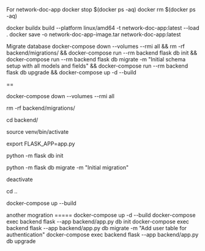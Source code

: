 
For network-doc-app
docker stop $(docker ps -aq)
docker rm $(docker ps -aq)

docker buildx build --platform linux/amd64 -t network-doc-app:latest --load .
docker save -o network-doc-app-image.tar network-doc-app:latest


Migrate database
docker-compose down --volumes --rmi all &&
rm -rf backend/migrations/ &&
docker-compose run --rm backend flask db init &&
docker-compose run --rm backend flask db migrate -m "Initial schema setup with all models and fields" &&
docker-compose run --rm backend flask db upgrade &&
docker-compose up -d --build


==

docker-compose down --volumes --rmi all

rm -rf backend/migrations/


cd backend/

source venv/bin/activate


export FLASK_APP=app.py

python -m flask db init

python -m flask db migrate -m "Initial migration"

deactivate

cd ..

docker-compose up --build

another mogration =====
docker-compose up -d --build
docker-compose exec backend flask --app backend/app.py db init
docker-compose exec backend flask --app backend/app.py db migrate -m "Add user table for authentication"
docker-compose exec backend flask --app backend/app.py db upgrade


